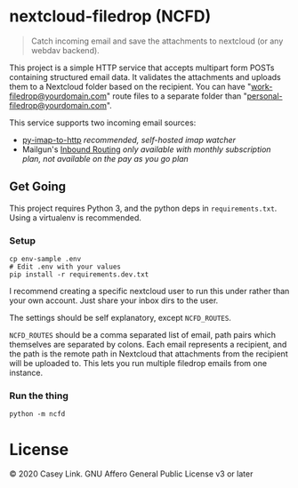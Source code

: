 # nextcloud-filedrop (NCFD)

> Catch incoming email and save the attachments to nextcloud (or any webdav backend).


This project is a simple HTTP service that accepts multipart form POSTs
containing structured email data. It validates the attachments and uploads them
to a Nextcloud folder based on the recipient. You can have
"work-filedrop@yourdomain.com" route files to a separate folder than
"personal-filedrop@yourdomain.com".

This service supports two incoming email sources:

* [py-imap-to-http](https://github.com/Ramblurr/py-imap-to-http) *recommended,
  self-hosted imap watcher*
* Mailgun's [Inbound Routing](https://www.mailgun.com/inbound-routing/) *only
  available with monthly subscription plan, not available on the pay as you go plan*

## Get Going

This project requires Python 3, and the python deps in `requirements.txt`. Using
a virtualenv is recommended.

### Setup 

```
cp env-sample .env
# Edit .env with your values
pip install -r requirements.dev.txt
```

I recommend creating a specific nextcloud user to run this under rather than
your own account. Just share your inbox dirs to the user.

The settings should be self explanatory, except `NCFD_ROUTES`.

`NCFD_ROUTES` should be a comma separated list of email, path pairs which
themselves are separated by colons. Each email represents a recipient, and the
path is the remote path in Nextcloud that attachments from the recipient will be
uploaded to. This lets you run multiple filedrop emails from one instance.


### Run the thing

```
python -m ncfd
```


# License

© 2020 Casey Link. GNU Affero General Public License v3 or later

